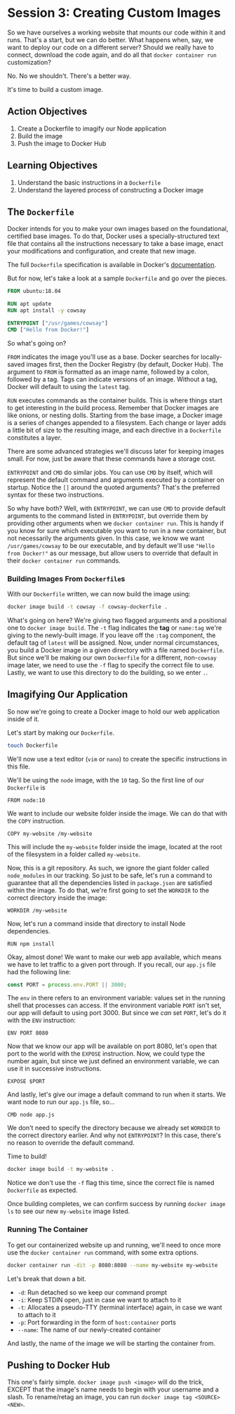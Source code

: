 # Session 3: Creating Custom Images

So we have ourselves a working website that mounts our code within it and runs. That's a start, but we can do better. What happens when, say, we want to deploy our code on a different server? Should we really have to connect, download the code again, and do all that `docker container run` customization?

No. No we shouldn't. There's a better way.

It's time to build a custom image.

## Action Objectives

1. Create a Dockerfile to imagify our Node application
2. Build the image
3. Push the image to Docker Hub

## Learning Objectives

1. Understand the basic instructions in a `Dockerfile`
2. Understand the layered process of constructing a Docker image

## The `Dockerfile`

Docker intends for you to make your own images based on the foundational, certified base images. To do that, Docker uses a specially-structured text file that contains all the instructions necessary to take a base image, enact your modifications and configuration, and create that new image.

The full `Dockerfile` specification is available in Docker's [documentation](https://docs.docker.com/engine/reference/builder/).

But for now, let's take a look at a sample `Dockerfile` and go over the pieces.

```Dockerfile
FROM ubuntu:18.04

RUN apt update
RUN apt install -y cowsay

ENTRYPOINT ["/usr/games/cowsay"]
CMD ["Hello from Docker!"]
```
So what's going on?

`FROM` indicates the image you'll use as a base. Docker searches for locally-saved images first, then the Docker Registry (by default, Docker Hub). The argument to `FROM` is formatted as an image name, followed by a colon, followed by a tag. Tags can indicate versions of an image. Without a tag, Docker will default to using the `latest` tag.

`RUN` executes commands as the container builds. This is where things start to get interesting in the build process. Remember that Docker images are like onions, or nesting dolls. Starting from the base image, a Docker image is a series of changes appended to a filesystem. Each change or layer adds a little bit of size to the resulting image, and each directive in a `Dockerfile` constitutes a layer. 

There are some advanced strategies we'll discuss later for keeping images small. For now, just be aware that these commands have a storage cost.

`ENTRYPOINT` and `CMD` do similar jobs. You can use `CMD` by itself, which will represent the default command and arguments executed by a container on startup. Notice the `[]` around the quoted arguments? That's the preferred syntax for these two instructions. 

So why have both? Well, with `ENTRYPOINT`, we can use `CMD` to provide default arguments to the command listed in `ENTRYPOINT`, but override them by providing other arguments when we `docker container run`. This is handy if you know for sure which executable you want to run in a new container, but not necessarily the arguments given. In this case, we know we want `/usr/games/cowsay` to be our executable, and by default we'll use `"Hello from Docker!"` as our message, but allow users to override that default in their `docker container run` commands.

### Building Images From `Dockerfile`s

With our `Dockerfile` written, we can now build the image using:

```bash
docker image build -t cowsay -f cowsay-dockerfile .
```

What's going on here? We're giving two flagged arguments and a positional one to `docker image build`. The `-t` flag indicates the 
**tag** or `name:tag` we're giving to the newly-built image. If you leave off the `:tag` component, the default tag of `latest` will be assigned. Now, under normal circumstances, you build a Docker image in a given directory with a file named `Dockerfile`. But since we'll be making our own `Dockerfile` for a different, non-`cowsay`
image later, we need to use the `-f` flag to specify the correct file to use. Lastly, we want to use this directory to do the building, so we enter `.`.

## Imagifying Our Application

So now we're going to create a Docker image to hold our web application inside of it.

Let's start by making our `Dockerfile`.

```bash
touch Dockerfile
```

We'll now use a text editor (`vim` or `nano`) to create the specific instructions in this file.


We'll be using the `node` image, with the `10` tag. So the first line of our `Dockerfile` is 

```
FROM node:10
```

We want to include our website folder inside the image. We can do that with the `COPY` instruction.

```
COPY my-website /my-website
```

This will include the `my-website` folder inside the image, located at the root of the filesystem in a folder called `my-website`.

Now, this is a git repository. As such, we ignore the giant folder called `node_modules` in our tracking. So just to be safe, let's run a command to guarantee that all the dependencies listed in `package.json` are satisfied within the image. To do that, we're first going to set the `WORKDIR` to the correct directory inside the image:

```
WORKDIR /my-website
```

Now, let's run a command inside that directory to install Node dependencies.

```
RUN npm install
```

Okay, almost done! We want to make our web app available, which means we have to let traffic to a given port through. If you recall, our `app.js` file had the following line:

```javascript
const PORT = process.env.PORT || 3000;
```

The `env` in there refers to an environment variable: values set in the running shell that processes can access. If the environment variable `PORT` isn't set, our app will default to using port 3000. But since we _can_ set `PORT`, let's do it with the `ENV` instruction:

```
ENV PORT 8080
```

Now that we know our app will be available on port 8080, let's open that port to the world with the `EXPOSE` instruction. Now, we could type the number again, but since we just defined an environment variable, we can use it in successive instructions.

```
EXPOSE $PORT
```

And lastly, let's give our image a default command to run when it starts. We want node to run our `app.js` file, so...

```
CMD node app.js
```

We don't need to specify the directory because we already set `WORKDIR` to the correct directory earlier. And why not `ENTRYPOINT`? In this case, there's no reason to override the default command. 

Time to build!

```bash
docker image build -t my-website .
```

Notice we don't use the `-f` flag this time, since the correct file is named `Dockerfile` as expected.

Once building completes, we can confirm success by running `docker image ls` to see our new `my-website` image listed.

### Running The Container

To get our containerized website up and running, we'll need to once more use the `docker container run` command, with some extra options.

```bash
docker container run -dit -p 8080:8080 --name my-website my-website
```

Let's break that down a bit.

* `-d`: Run detached so we keep our command prompt
* `-i`: Keep STDIN open, just in case we want to attach to it
* `-t`: Allocates a pseudo-TTY (terminal interface) again, in case we want to attach to it
* `-p`: Port forwarding in the form of `host:container` ports
* `--name`: The name of our newly-created container

And lastly, the name of the image we will be starting the container from.

## Pushing to Docker Hub

This one's fairly simple. `docker image push <image>` will do the trick, EXCEPT that the image's name needs to begin with your username and a slash. To rename/retag an image, you can run `docker image tag <SOURCE> <NEW>`.























